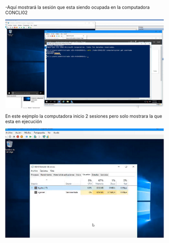 -Aquí mostrará la sesión que esta siendo ocupada en la computadora CONCLI02

![alt text](image-127.png)

En este eejmplo la computadora inicio 2 sesiones pero solo mostrara la que esta en ejecución

![alt text](image-128.png)